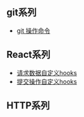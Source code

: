 ## git系列
- [git 操作命令](https://github.com/randomtc/study-notes/issues/1)

## React系列
- [请求数据自定义hooks](https://github.com/randomtc/study-notes/blob/main/code/useGetData.ts)
- [提交操作自定义hooks](https://github.com/randomtc/study-notes/blob/main/code/useConfirm.ts)

## HTTP系列
